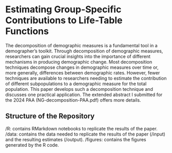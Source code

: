 # Estimating Group-Specific Contributions to Life-Table Functions

The decomposition of demographic measures is a fundamental tool in a demographer’s toolkit. Through decomposition of demographic measures, researchers can gain crucial insights into the importance of different mechanisms in producing demographic change. Most decomposition techniques decompose changes in demographic measures over time or, more generally, differences between demographic rates. However, fewer techniques are available to researchers needing to estimate the contribution of different subpopulations to a demographic measure for the total population. This paper develops such a decomposition technique and discusses one practical application. The extended abstract I submitted for the 2024 PAA (NG-decomposition-PAA.pdf) offers more details.

## Structure of the Repository

/R: contains RMarkdown notebooks to replicate the results of the paper.
/data: contains the data needed to replicate the results of the paper (/input) and the resulting estimates (/output).
/figures: contains the figures generated by the R code.
